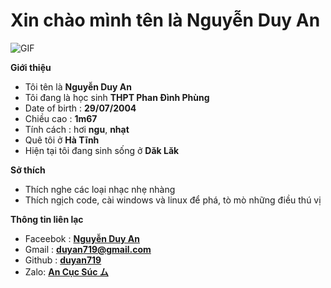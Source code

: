
<h1> Xin chào mình tên là Nguyễn Duy An
</h1>
<align="center">
    <img align="center" alt="GIF" src="https://s10.gifyu.com/images/hutao-money-rain.gif" />




**Giới thiệu**

- Tôi tên là **Nguyễn Duy An**
- Tôi đang là học sinh **THPT Phan Đình Phùng**
- Date of birth : **29/07/2004**
- Chiều cao : **1m67**
- Tính cách : hơi **ngu**, **nhạt**
- Quê tôi ở **Hà Tĩnh**
- Hiện tại tôi đang sinh sống ở **Dăk Lăk**

**Sở thích**

- Thích nghe các loại nhạc nhẹ nhàng
- Thích ngịch code, cài windows và linux để phá, tò mò những điều thú vị

**Thông tin liên lạc**

- Faceebok : **[Nguyễn Duy An](https://www.facebook.com/duyan290724.info/)**
- Gmail : **[duyan719@gmail.com](https://gmail.com)**
- Github : **[duyan719](https://github.com/duyan719)**
- Zalo: **[An Cục Súc ム](0899396536)**
